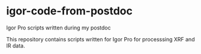 # igor-code-from-postdoc
Igor Pro scripts written during my postdoc

This repository contains scripts written for Igor Pro for processsing XRF and IR data.
